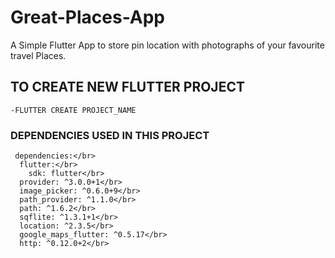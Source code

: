 # Great-Places-App
A Simple Flutter App to store pin location with photographs of your favourite travel Places.


## TO CREATE NEW FLUTTER PROJECT</br>
```-FLUTTER CREATE PROJECT_NAME```

### DEPENDENCIES USED IN THIS PROJECT</br>
```
 dependencies:</br>
  flutter:</br>
    sdk: flutter</br>
  provider: ^3.0.0+1</br>
  image_picker: ^0.6.0+9</br>
  path_provider: ^1.1.0</br>
  path: ^1.6.2</br>
  sqflite: ^1.3.1+1</br>
  location: ^2.3.5</br>
  google_maps_flutter: ^0.5.17</br>
  http: ^0.12.0+2</br>
  ```
